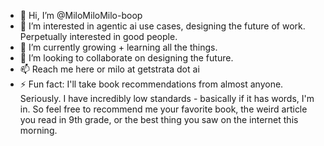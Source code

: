 - 👋 Hi, I’m @MiloMiloMilo-boop
- 👀 I’m interested in agentic ai use cases, designing the future of work. Perpetually interested in good people.
- 🌱 I’m currently growing + learning all the things.
- 💞️ I’m looking to collaborate on designing the future. 
- 📫 Reach me here or milo at getstrata dot ai
- ⚡ Fun fact: I'll take book recommendations from almost anyone. Seriously. I have incredibly low standards - basically if it has words, I'm in. So feel free to recommend me your favorite book, the weird article you read in 9th grade, or the best thing you saw on the internet this morning.
<!---
MiloMiloMilo-boop/MiloMiloMilo-boop is a ✨ special ✨ repository because its `README.md` (this file) appears on your GitHub profile.
You can click the Preview link to take a look at your changes.
--->
